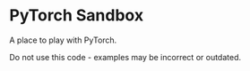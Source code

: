 # PyTorch Sandbox

A place to play with PyTorch.

Do not use this code - examples may be incorrect or outdated.
